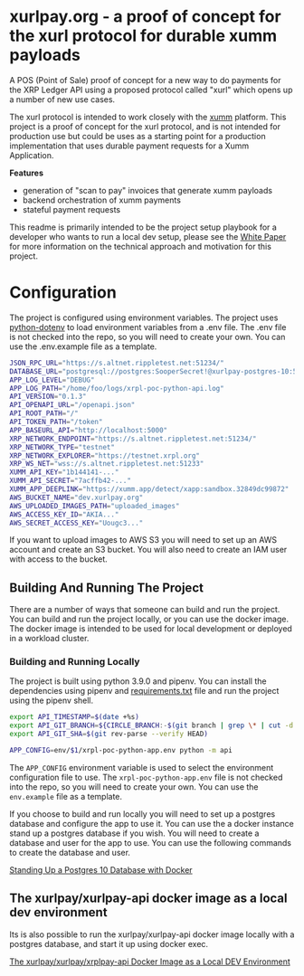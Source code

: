 # xurlpay.org - a proof of concept for the xurl protocol for durable xumm payloads
A POS (Point of Sale) proof of concept for a new way to do payments for the XRP Ledger API using a proposed protocol called "xurl" which opens up a number of new use cases. 

The xurl protocol is intended to work closely with the [xumm](https://xumm.app) platform. This project is a proof of concept for the xurl protocol, and is not intended for production use but could be uses as a starting point for a production implementation that uses durable payment requests for a Xumm Application.


**Features**

* generation of "scan to pay" invoices that generate xumm payloads
* backend orchestration of xumm payments
* stateful payment requests

This readme is primarily intended to be the project setup playbook for a developer who wants to run a local dev setup, please see the [White Paper](./docs/whitepaper.md) for more information on the technical approach and motivation for this project.

# Configuration
The project is configured using environment variables. The project uses [python-dotenv](https://pypi.org/project/python-dotenv/) to load environment variables from a .env file. The .env file is not checked into the repo, so you will need to create your own. You can use the .env.example file as a template.

```bash
JSON_RPC_URL="https://s.altnet.rippletest.net:51234/"
DATABASE_URL="postgresql://postgres:SooperSecret!@xurlpay-postgres-10:5432/xurlpay"
APP_LOG_LEVEL="DEBUG"
APP_LOG_PATH="/home/foo/logs/xrpl-poc-python-api.log"
API_VERSION="0.1.3"
API_OPENAPI_URL="/openapi.json"
API_ROOT_PATH="/"
API_TOKEN_PATH="/token"
APP_BASEURL_API="http://localhost:5000"
XRP_NETWORK_ENDPOINT="https://s.altnet.rippletest.net:51234/"
XRP_NETWORK_TYPE="testnet"
XRP_NETWORK_EXPLORER="https://testnet.xrpl.org"
XRP_WS_NET="wss://s.altnet.rippletest.net:51233"
XUMM_API_KEY="1b144141-..."
XUMM_API_SECRET="7acffb42-..."
XUMM_APP_DEEPLINK="https://xumm.app/detect/xapp:sandbox.32849dc99872"
AWS_BUCKET_NAME="dev.xurlpay.org"
AWS_UPLOADED_IMAGES_PATH="uploaded_images"
AWS_ACCESS_KEY_ID="AKIA..."
AWS_SECRET_ACCESS_KEY="Uougc3..."
```
If you want to upload images to AWS S3 you will need to set up an AWS account and create an S3 bucket. You will also need to create an IAM user with access to the bucket. 

## Building And Running The Project
There are a number of ways that someone can build and run the project. You can build and run the project locally, or you can use the docker image. The docker image is intended to be used for local development or deployed in a workload cluster.

### Building and Running Locally
The project is built using python 3.9.0 and pipenv. You can install the dependencies using pipenv and [requirements.txt](./requirements.txt) file and run the project using the pipenv shell.

```bash
export API_TIMESTAMP=$(date +%s)
export API_GIT_BRANCH=${CIRCLE_BRANCH:-$(git branch | grep \* | cut -d ' ' -f2)}
export API_GIT_SHA=$(git rev-parse --verify HEAD)

APP_CONFIG=env/$1/xrpl-poc-python-app.env python -m api
```

The `APP_CONFIG` environment variable is used to select the environment configuration file to use. The `xrpl-poc-python-app.env` file is not checked into the repo, so you will need to create your own. You can use the `env.example` file as a template.

If you choose to build and run locally you will need to set up a postgres database and configure the app to use it. You can use the a docker instance stand up a postgres database if you wish. You will need to create a database and user for the app to use. You can use the following commands to create the database and user.

[Standing Up a Postgres 10 Database with Docker](./docker/POSTGRES10.md)

## The xurlpay/xurlpay-api docker image as a local dev environment
Its is also possible to run the xurlpay/xurlpay-api docker image locally with a postgres database, and start it up using docker exec.

[The xurlpay/xurlpay/xrplpay-api Docker Image as a Local DEV Environment](./docker/API.md)

